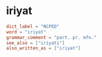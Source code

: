 # iriyat

``` toml
dict_label = "NCPED"
word = "iriyat"
grammar_comment = "part. pr. mfn."
see_also = ["iriyati"]
also_written_as = ["iriyat"]
```

